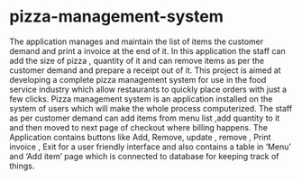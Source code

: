 # pizza-management-system
The application manages and maintain the list of items the customer demand and print a invoice at the end of it.
In this application the staff can add the size of pizza , quantity of it and can remove items as per the customer demand and prepare a receipt out of it.
 This project is aimed at developing a complete pizza management system for use in the food service industry which allow restaurants to quickly place orders with just a few clicks. 
 Pizza management system is an application installed on the system of users which will make the whole process computerized.
The staff as per customer demand can add items from menu list ,add quantity to it and then  moved to next page of checkout where billing happens.
 The Application contains buttons like Add, Remove, update , remove , Print invoice , Exit for a user friendly interface and 
 also contains a table  in ‘Menu’ and ‘Add item’ page which is connected to database for keeping track of things.
